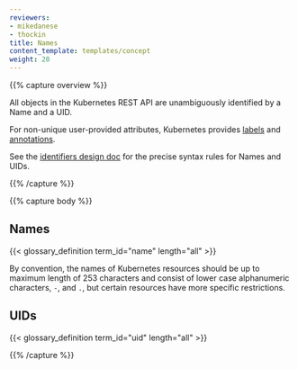 ```yaml
---
reviewers:
- mikedanese
- thockin
title: Names
content_template: templates/concept
weight: 20
---
```


{{% capture overview %}}

All objects in the Kubernetes REST API are unambiguously identified by a Name and a UID.

For non-unique user-provided attributes, Kubernetes provides [labels](/docs/user-guide/labels) and [annotations](/docs/concepts/overview/working-with-objects/annotations/).

See the [identifiers design doc](https://git.k8s.io/community/contributors/design-proposals/architecture/identifiers.md) for the precise syntax rules for Names and UIDs.

{{% /capture %}}


{{% capture body %}}

## Names

{{< glossary_definition term_id="name" length="all" >}}

By convention, the names of Kubernetes resources should be up to maximum length of 253 characters and consist of lower case alphanumeric characters, `-`, and `.`, but certain resources have more specific restrictions.

## UIDs

{{< glossary_definition term_id="uid" length="all" >}}

{{% /capture %}}
